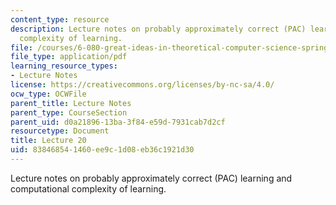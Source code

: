 ```yaml
---
content_type: resource
description: Lecture notes on probably approximately correct (PAC) learning and computational
  complexity of learning.
file: /courses/6-080-great-ideas-in-theoretical-computer-science-spring-2008/838468541460ee9c1d08eb36c1921d30_lec20.pdf
file_type: application/pdf
learning_resource_types:
- Lecture Notes
license: https://creativecommons.org/licenses/by-nc-sa/4.0/
ocw_type: OCWFile
parent_title: Lecture Notes
parent_type: CourseSection
parent_uid: d0a21896-13ba-3f84-e59d-7931cab7d2cf
resourcetype: Document
title: Lecture 20
uid: 83846854-1460-ee9c-1d08-eb36c1921d30
---
```

Lecture notes on probably approximately correct (PAC) learning and computational complexity of learning.